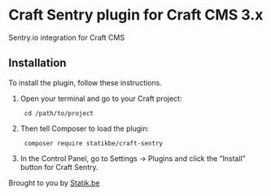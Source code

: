 # Craft Sentry plugin for Craft CMS 3.x

Sentry.io integration for Craft CMS

## Installation

To install the plugin, follow these instructions.

1. Open your terminal and go to your Craft project:

        cd /path/to/project

2. Then tell Composer to load the plugin:

        composer require statikbe/craft-sentry

3. In the Control Panel, go to Settings → Plugins and click the “Install” button for Craft Sentry.

Brought to you by [Statik.be](https://www.statik.be)
